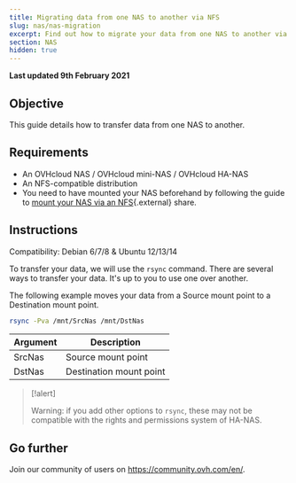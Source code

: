 ```yaml
---
title: Migrating data from one NAS to another via NFS
slug: nas/nas-migration
excerpt: Find out how to migrate your data from one NAS to another via an NFS share
section: NAS
hidden: true
---
```


**Last updated 9th February 2021**

## Objective

This guide details how to transfer data from one NAS to another. 

## Requirements

- An OVHcloud NAS / OVHcloud mini-NAS / OVHcloud HA-NAS
- An NFS-compatible distribution
- You need to have mounted your NAS beforehand by following the guide to [mount your NAS via an NFS](https://docs.ovh.com/sg/en/storage/nas-nfs/){.external} share.

## Instructions

Compatibility: Debian 6/7/8 & Ubuntu 12/13/14

To transfer your data, we will use the `rsync` command. There are several ways to transfer your data. It's up to you to use one over another.

The following example moves your data from a Source mount point to a Destination mount point.

```sh
rsync -Pva /mnt/SrcNas /mnt/DstNas
```

|Argument|Description|
|---|---|
|SrcNas|Source mount point|
|DstNas|Destination mount point|

> [!alert]
>
> Warning: if you add other options to `rsync`, these may not be compatible with the rights and permissions system of HA-NAS.
>

## Go further

Join our community of users on <https://community.ovh.com/en/>.
